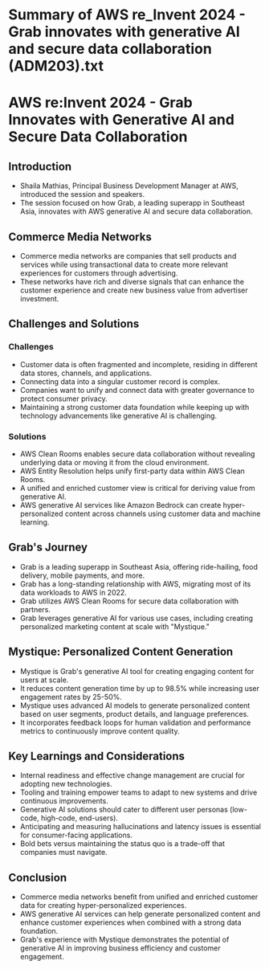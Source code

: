 # Summary of AWS re_Invent 2024 - Grab innovates with generative AI and secure data collaboration  (ADM203).txt

# AWS re:Invent 2024 - Grab Innovates with Generative AI and Secure Data Collaboration

## Introduction

- Shaila Mathias, Principal Business Development Manager at AWS, introduced the session and speakers.
- The session focused on how Grab, a leading superapp in Southeast Asia, innovates with AWS generative AI and secure data collaboration.

## Commerce Media Networks

- Commerce media networks are companies that sell products and services while using transactional data to create more relevant experiences for customers through advertising.
- These networks have rich and diverse signals that can enhance the customer experience and create new business value from advertiser investment.

## Challenges and Solutions

### Challenges

- Customer data is often fragmented and incomplete, residing in different data stores, channels, and applications.
- Connecting data into a singular customer record is complex.
- Companies want to unify and connect data with greater governance to protect consumer privacy.
- Maintaining a strong customer data foundation while keeping up with technology advancements like generative AI is challenging.

### Solutions

- AWS Clean Rooms enables secure data collaboration without revealing underlying data or moving it from the cloud environment.
- AWS Entity Resolution helps unify first-party data within AWS Clean Rooms.
- A unified and enriched customer view is critical for deriving value from generative AI.
- AWS generative AI services like Amazon Bedrock can create hyper-personalized content across channels using customer data and machine learning.

## Grab's Journey

- Grab is a leading superapp in Southeast Asia, offering ride-hailing, food delivery, mobile payments, and more.
- Grab has a long-standing relationship with AWS, migrating most of its data workloads to AWS in 2022.
- Grab utilizes AWS Clean Rooms for secure data collaboration with partners.
- Grab leverages generative AI for various use cases, including creating personalized marketing content at scale with "Mystique."

## Mystique: Personalized Content Generation

- Mystique is Grab's generative AI tool for creating engaging content for users at scale.
- It reduces content generation time by up to 98.5% while increasing user engagement rates by 25-50%.
- Mystique uses advanced AI models to generate personalized content based on user segments, product details, and language preferences.
- It incorporates feedback loops for human validation and performance metrics to continuously improve content quality.

## Key Learnings and Considerations

- Internal readiness and effective change management are crucial for adopting new technologies.
- Tooling and training empower teams to adapt to new systems and drive continuous improvements.
- Generative AI solutions should cater to different user personas (low-code, high-code, end-users).
- Anticipating and measuring hallucinations and latency issues is essential for consumer-facing applications.
- Bold bets versus maintaining the status quo is a trade-off that companies must navigate.

## Conclusion

- Commerce media networks benefit from unified and enriched customer data for creating hyper-personalized experiences.
- AWS generative AI services can help generate personalized content and enhance customer experiences when combined with a strong data foundation.
- Grab's experience with Mystique demonstrates the potential of generative AI in improving business efficiency and customer engagement.